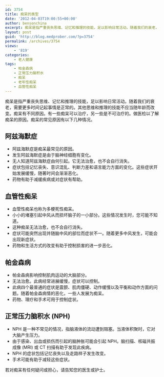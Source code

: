 ```yaml
---
id: 3754
title: 痴呆的类型
date: '2012-04-03T19:00:55+00:00'
author: bensonchina
excerpt: 痴呆是指严重丧失思维、记忆和推理的技能，足以影响日常活动。随着我们的衰老，需要更多时间记起事情是正常的。其他思维和推理的技能不应当随年龄而改变。痴呆有不同原因。有一些痴呆可以治疗，另一些是不可治疗的。做医检以了解痴呆的原因。痴呆的常见原因有以下几种情况。
layout: post
guid: 'http://blog.medprober.com/?p=3754'
permalink: /archives/3754
views:
    - '819'
categories:
    - 老人健康
tags:
    - 帕金森病
    - 正常压力脑积水
    - 痴呆
    - 老年性痴呆
    - 血管性痴呆
---
```


痴呆是指严重丧失思维、记忆和推理的技能，足以影响日常活动。随着我们的衰老，需要更多时间记起事情是正常的。其他思维和推理的技能不应当随年龄而改变。痴呆有不同原因。有一些痴呆可以治疗，另一些是不可治疗的。做医检以了解痴呆的原因。痴呆的常见原因有以下几种情况。

## 阿兹海默症

- 阿兹海默症是痴呆最常见的原因。
- 发生阿兹海默症是由于脑神经细胞有变化。
- 无人知道阿兹海默症由何引起。它无法治愈，也不会自行消失。
- 症状包括记忆丧失、意识混乱、判断力差和语言能力方面的变化。这些症状开始发展缓慢，随著时间会渐渐恶化。
- 药物有助于减缓疾病或对症状有帮助。

## 血管性痴呆

- 血管性痴呆也称为多梗死性痴呆。
- 小小的堵塞引起中风从而损坏脑子的一小部分。这些情况发生时，您可能不知道。
- 这种痴呆无法治愈，也不会自行消失。
- 症状可能突然出现并随脑中风的部位而症状不一。随着更多中风发生，可能会出现新症状。
- 药物和生活方式的改变有助于控制损害的进一步恶化。

## 帕金森病

- 帕金森病影响控制肌肉运动的大脑部分。
- 无法治愈。此病经常进展缓慢，症状可以控制。
- 此病四个最普通的症状是震颤、肌肉僵硬、动作缓慢以及平衡和动作方面的问题。随着帕金森病情的恶化，一些人发展为痴呆。
- 药物、理疗和手术可用于控制症状。

## 正常压力脑积水 (NPH)

- NPH 是一种不常见的情况，指脑液体的流动遭到阻塞。当液体积聚时，它对大脑产生压力。
- 由于感染、出血或损伤而引起的脑肿胀可能会引起 NPH。脑扫描、核磁共振成像 (MRI) 或 CT 扫描有助于发现此疾病。
- NPH 的症状包括记忆丧失以及走路样子发生改变。
- 手术可能有助于减轻这些症状。

若对痴呆有任何疑问或担心，请告知您的医生或护士。